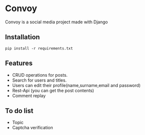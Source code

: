 # Convoy
Convoy is a social media project made with Django<br>

## Installation
```
pip install -r requirements.txt
```
## Features
* CRUD operations for posts.
* Search for users and titles.
* Users can edit their profile(name,surname,email and password)
* Rest-Api (you can get the post contents)
* Comment replay    
## To do list
* Topic
* Captcha verification
